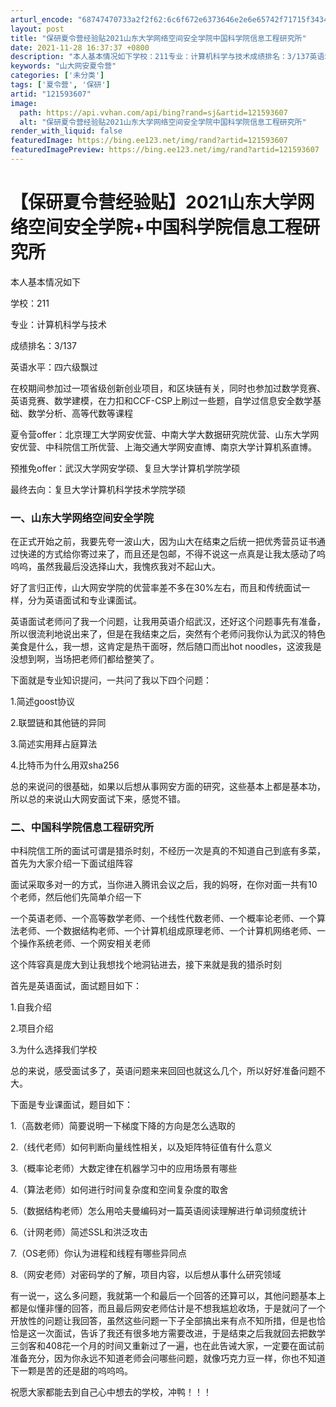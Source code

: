 ```yaml
---
arturl_encode: "68747470733a2f2f62:6c6f672e6373646e2e6e65742f71715f34343532383238332f:61727469636c652f64657461696c732f313231353933363037"
layout: post
title: "保研夏令营经验贴2021山东大学网络空间安全学院中国科学院信息工程研究所"
date: 2021-11-28 16:37:37 +0800
description: "本人基本情况如下学校：211专业：计算机科学与技术成绩排名：3/137英语水平：四六级飘过在校期间参"
keywords: "山大网安夏令营"
categories: ['未分类']
tags: ['夏令营', '保研']
artid: "121593607"
image:
  path: https://api.vvhan.com/api/bing?rand=sj&artid=121593607
  alt: "保研夏令营经验贴2021山东大学网络空间安全学院中国科学院信息工程研究所"
render_with_liquid: false
featuredImage: https://bing.ee123.net/img/rand?artid=121593607
featuredImagePreview: https://bing.ee123.net/img/rand?artid=121593607
---
```


# 【保研夏令营经验贴】2021山东大学网络空间安全学院+中国科学院信息工程研究所

本人基本情况如下

学校：211

专业：计算机科学与技术

成绩排名：3/137

英语水平：四六级飘过

在校期间参加过一项省级创新创业项目，和区块链有关，同时也参加过数学竞赛、英语竞赛、数学建模，在力扣和CCF-CSP上刷过一些题，自学过信息安全数学基础、数学分析、高等代数等课程

夏令营offer：北京理工大学网安优营、中南大学大数据研究院优营、山东大学网安优营、中科院信工所优营、上海交通大学网安直博、南京大学计算机系直博。

预推免offer：武汉大学网安学硕、复旦大学计算机学院学硕

最终去向：复旦大学计算机科学技术学院学硕

### 一、山东大学网络空间安全学院

在正式开始之前，我要先夸一波山大，因为山大在结束之后统一把优秀营员证书通过快递的方式给你寄过来了，而且还是包邮，不得不说这一点真是让我太感动了呜呜呜，虽然我最后没选择山大，我愧疚我对不起山大。

好了言归正传，山大网安学院的优营率差不多在30%左右，而且和传统面试一样，分为英语面试和专业课面试。

英语面试老师问了我一个问题，让我用英语介绍武汉，还好这个问题事先有准备，所以很流利地说出来了，但是在我结束之后，突然有个老师问我你认为武汉的特色美食是什么，我一想，这肯定是热干面呀，然后随口而出hot noodles，这波我是没想到啊，当场把老师们都给整笑了。

下面就是专业知识提问，一共问了我以下四个问题：

1.简述goost协议

2.联盟链和其他链的异同

3.简述实用拜占庭算法

4.比特币为什么用双sha256

总的来说问的很基础，如果以后想从事网安方面的研究，这些基本上都是基本功，所以总的来说山大网安面试下来，感觉不错。

### 二、中国科学院信息工程研究所

中科院信工所的面试可谓是猎杀时刻，不经历一次是真的不知道自己到底有多菜，首先为大家介绍一下面试组阵容

面试采取多对一的方式，当你进入腾讯会议之后，我的妈呀，在你对面一共有10个老师，然后他们先简单介绍一下

一个英语老师、一个高等数学老师、一个线性代数老师、一个概率论老师、一个算法老师、一个数据结构老师、一个计算机组成原理老师、一个计算机网络老师、一个操作系统老师、一个网安相关老师

这个阵容真是庞大到让我想找个地洞钻进去，接下来就是我的猎杀时刻

首先是英语面试，面试题目如下：

1.自我介绍

2.项目介绍

3.为什么选择我们学校

总的来说，感受面试多了，英语问题来来回回也就这么几个，所以好好准备问题不大。

下面是专业课面试，题目如下：

1.（高数老师）简要说明一下梯度下降的方向是怎么选取的

2.（线代老师）如何判断向量线性相关，以及矩阵特征值有什么意义

3.（概率论老师）大数定律在机器学习中的应用场景有哪些

4.（算法老师）如何进行时间复杂度和空间复杂度的取舍

5.（数据结构老师）怎么用哈夫曼编码对一篇英语阅读理解进行单词频度统计

6.（计网老师）简述SSL和洪泛攻击

7.（OS老师）你认为进程和线程有哪些异同点

8.（网安老师）对密码学的了解，项目内容，以后想从事什么研究领域

有一说一，这么多问题，我就第一个和最后一个回答的还算可以，其他问题基本上都是似懂非懂的回答，而且最后网安老师估计是不想我尴尬收场，于是就问了一个开放性的问题让我回答，虽然这些问题一下子全部搞出来有点不知所措，但是也恰恰是这一次面试，告诉了我还有很多地方需要改进，于是结束之后我就回去把数学三剑客和408花一个月的时间又重新过了一遍，也在此告诫大家，一定要在面试前准备充分，因为你永远不知道老师会问哪些问题，就像巧克力豆一样，你也不知道下一颗是苦的还是甜的呜呜呜。

祝愿大家都能去到自己心中想去的学校，冲鸭！！！